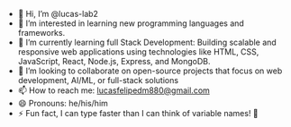 - 👋 Hi, I’m @lucas-lab2
- 👀 I’m interested in learning new programming languages and frameworks.
- 🌱 I’m currently learning full Stack Development: Building scalable and responsive web applications using technologies like HTML, CSS, JavaScript, React, Node.js, Express, and MongoDB.
- 💞️ I’m looking to collaborate on open-source projects that focus on web development, AI/ML, or full-stack solutions
- 📫 How to reach me: lucasfelipedm880@gmail.com
- 😄 Pronouns: he/his/him
- ⚡ Fun fact, I can type faster than I can think of variable names! 🚀

<!---
lucas-lab2/lucas-lab2 is a ✨ special ✨ repository because its `README.md` (this file) appears on your GitHub profile.
You can click the Preview link to take a look at your changes.
--->

